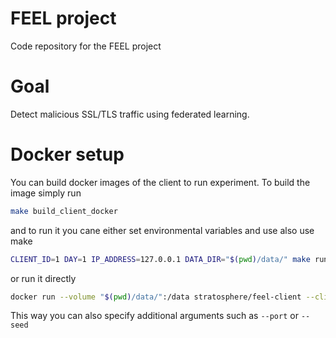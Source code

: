 # FEEL project
Code repository for the FEEL project

# Goal
Detect malicious SSL/TLS traffic using federated learning.

# Docker setup 
You can build docker images of the client to run experiment. 
To build the image simply run 

```bash
make build_client_docker
```

and to run it you cane either set environmental variables and use also use make

```bash
CLIENT_ID=1 DAY=1 IP_ADDRESS=127.0.0.1 DATA_DIR="$(pwd)/data/" make run_client
```

or run it directly

```bash
docker run --volume "$(pwd)/data/":/data stratosphere/feel-client --client_id 1 --day 1 --ip_address 127.0.0.1
```
This way you can also specify additional arguments such as `--port` or `--seed`
